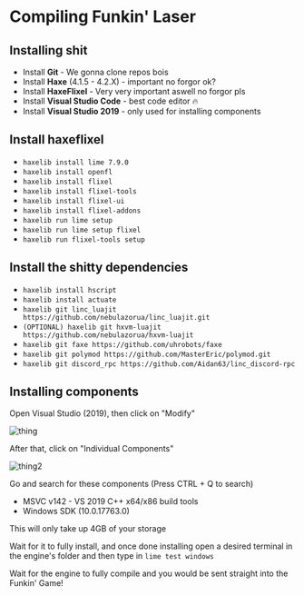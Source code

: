 # Compiling Funkin' Laser

## Installing shit

* Install **Git** - We gonna clone repos bois
* Install **Haxe** (4.1.5 - 4.2.X) - important no forgor ok?
* Install **HaxeFlixel** - Very very important aswell no forgor pls
* Install **Visual Studio Code** - best code editor :fire:
* Install **Visual Studio 2019** - only used for installing components

## Install haxeflixel 

* ``haxelib install lime 7.9.0``
* ``haxelib install openfl``
* ``haxelib install flixel``
* ``haxelib install flixel-tools``
* ``haxelib install flixel-ui``
* ``haxelib install flixel-addons``
* ``haxelib run lime setup``
* ``haxelib run lime setup flixel``
* ``haxelib run flixel-tools setup``

## Install the shitty dependencies

* ``haxelib install hscript``
* ``haxelib install actuate``
* ``haxelib git linc_luajit https://github.com/nebulazorua/linc_luajit.git``
* ``(OPTIONAL) haxelib git hxvm-luajit https://github.com/nebulazorua/hxvm-luajit``
* ``haxelib git faxe https://github.com/uhrobots/faxe``
* ``haxelib git polymod https://github.com/MasterEric/polymod.git``
* ``haxelib git discord_rpc https://github.com/Aidan63/linc_discord-rpc``

## Installing components

Open Visual Studio (2019), then click on "Modify"

![thing](https://cdn.discordapp.com/attachments/798150104158568448/968890348661268511/unknown.png)

After that, click on "Individual Components"

![thing2](https://cdn.discordapp.com/attachments/798150104158568448/968891539768102922/unknown.png)

Go and search for these components (Press CTRL + Q to search)

* MSVC v142 - VS 2019 C++ x64/x86 build tools
* Windows SDK (10.0.17763.0)

This will only take up 4GB of your storage

Wait for it to fully install, and once done installing open a desired terminal in the engine's folder and then type in ``lime test windows``

Wait for the engine to fully compile and you would be sent straight into the Funkin' Game!
